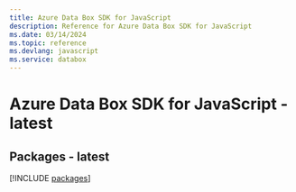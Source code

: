 ```yaml
---
title: Azure Data Box SDK for JavaScript
description: Reference for Azure Data Box SDK for JavaScript
ms.date: 03/14/2024
ms.topic: reference
ms.devlang: javascript
ms.service: databox
---
```

# Azure Data Box SDK for JavaScript - latest
## Packages - latest
[!INCLUDE [packages](data-box-index.md)]